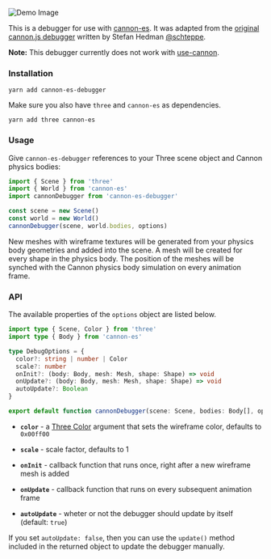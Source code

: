 ![Demo Image](https://i.imgur.com/2Bf8KfJ.png)

This is a debugger for use with [cannon-es](https://github.com/pmndrs/cannon-es). It was adapted from the [original cannon.js debugger](https://github.com/schteppe/cannon.js/blob/master/tools/threejs/CannonDebugRenderer.js) written by Stefan Hedman [@schteppe](https://github.com/schteppe).

**Note:** This debugger currently does not work with [use-cannon](https://github.com/pmndrs/use-cannon).

### Installation

```
yarn add cannon-es-debugger
```

Make sure you also have `three` and `cannon-es` as dependencies.

```
yarn add three cannon-es
```

### Usage

Give `cannon-es-debugger` references to your Three scene object and Cannon physics bodies:

```js
import { Scene } from 'three'
import { World } from 'cannon-es'
import cannonDebugger from 'cannon-es-debugger'

const scene = new Scene()
const world = new World()
cannonDebugger(scene, world.bodies, options)
```

New meshes with wireframe textures will be generated from your physics body geometries and added into the scene. A mesh will be created for every shape in the physics body. The position of the meshes will be synched with the Cannon physics body simulation on every animation frame.

### API

The available properties of the `options` object are listed below.

```typescript
import type { Scene, Color } from 'three'
import type { Body } from 'cannon-es'

type DebugOptions = {
  color?: string | number | Color
  scale?: number
  onInit?: (body: Body, mesh: Mesh, shape: Shape) => void
  onUpdate?: (body: Body, mesh: Mesh, shape: Shape) => void
  autoUpdate?: Boolean
}

export default function cannonDebugger(scene: Scene, bodies: Body[], options: DebugOptions): void
```

- **`color`** - a [Three Color](https://threejs.org/docs/#api/en/math/Color) argument that sets the wireframe color, defaults to `0x00ff00`

- **`scale`** - scale factor, defaults to 1

- **`onInit`** - callback function that runs once, right after a new wireframe mesh is added

- **`onUpdate`** - callback function that runs on every subsequent animation frame

- **`autoUpdate`** - wheter or not the debugger should update by itself (default: `true`)

If you set `autoUpdate: false`, then you can use the `update()` method included in the returned object to update the debugger manually.
